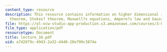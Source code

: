 ```yaml
---
content_type: resource
description: This resource contains information on higher dimensional integrals, divergence
  theorem, Stokes? theorem, Maxwell?s equations, Ampere?s law and Gauss? law.
file: https://ol-ocw-studio-app-production.s3.amazonaws.com/courses/3-016-mathematics-for-materials-scientists-and-engineers-fall-2005/a7d2879c49432a32d44028e799c3874a_lecture_16.pdf
file_type: application/pdf
resourcetype: Document
title: lecture_16.pdf
uid: a7d2879c-4943-2a32-d440-28e799c3874a
---
```


